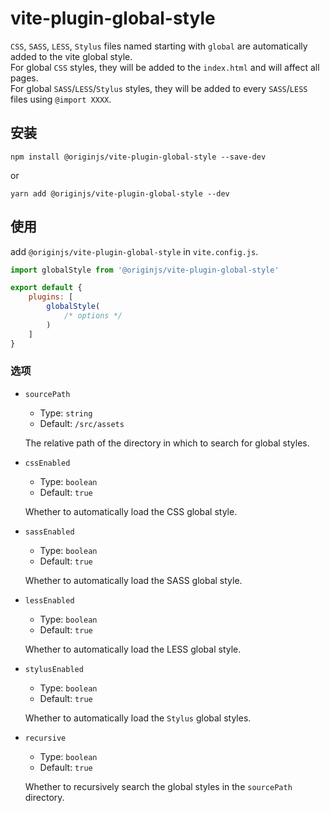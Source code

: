 # vite-plugin-global-style

`CSS`, `SASS`, `LESS`, `Stylus` files named starting with `global` are automatically added to the vite global style.<br/>
For global `CSS` styles, they will be added to the `index.html` and will affect all pages.<br/>
For global `SASS`/`LESS`/`Stylus` styles, they will be added to every `SASS`/`LESS` files using `@import XXXX`.

## 安装

```shell
npm install @originjs/vite-plugin-global-style --save-dev
```

or

```shell
yarn add @originjs/vite-plugin-global-style --dev
```

## 使用

add `@originjs/vite-plugin-global-style` in `vite.config.js`.

```js
import globalStyle from '@originjs/vite-plugin-global-style'

export default {
    plugins: [
        globalStyle(
            /* options */
        )
    ]
}
```

### 选项

- `sourcePath`

  - Type: `string`
  - Default: `/src/assets`

  The relative path of the directory in which to search for global styles.

- `cssEnabled`

  - Type: `boolean`
  - Default: `true`

  Whether to automatically load the CSS global style.

- `sassEnabled`

  - Type: `boolean`
  - Default: `true`

  Whether to automatically load the SASS global style.

- `lessEnabled`

  - Type: `boolean`
  - Default: `true`

  Whether to automatically load the LESS global style.

- `stylusEnabled`

  - Type: `boolean`
  - Default: `true`

  Whether to automatically load the `Stylus` global styles.

- `recursive`

  - Type: `boolean`
  - Default: `true`

  Whether to recursively search the global styles in the `sourcePath` directory.
